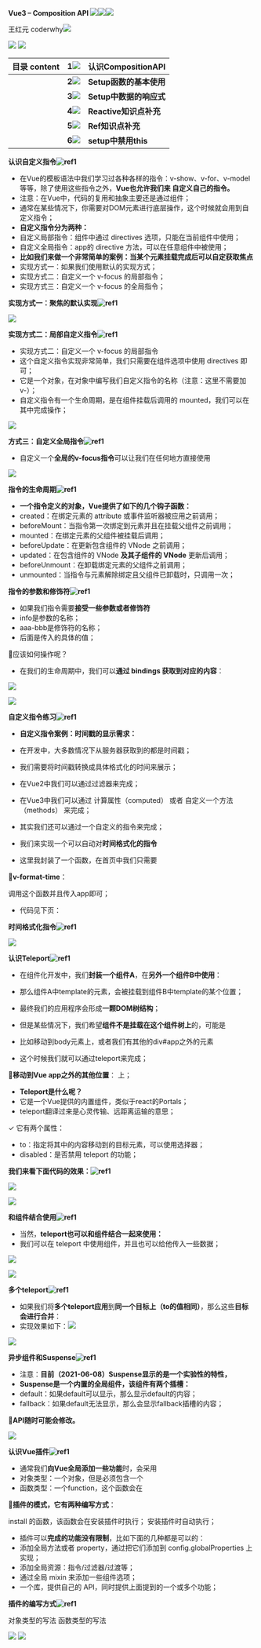 ﻿**Vue3 – Composition API ![](./image/Aspose.Words.83648d48-10aa-40b0-a847-f4397e19af2c.001.png)![](./image/Aspose.Words.83648d48-10aa-40b0-a847-f4397e19af2c.002.png)![](./image/Aspose.Words.83648d48-10aa-40b0-a847-f4397e19af2c.003.png)**

王红元 coderwhy![](./image/Aspose.Words.83648d48-10aa-40b0-a847-f4397e19af2c.004.png)

![](./image/Aspose.Words.83648d48-10aa-40b0-a847-f4397e19af2c.005.png) ![](./image/Aspose.Words.83648d48-10aa-40b0-a847-f4397e19af2c.006.png)

|**目录 content**|**1![](./image/Aspose.Words.83648d48-10aa-40b0-a847-f4397e19af2c.007.png)**|**认识CompositionAPI**|
| :- | - | - |
||**2![](./image/Aspose.Words.83648d48-10aa-40b0-a847-f4397e19af2c.008.png)**|**Setup函数的基本使用**|
||**3![](./image/Aspose.Words.83648d48-10aa-40b0-a847-f4397e19af2c.009.png)**|**Setup中数据的响应式**|
||**4![](./image/Aspose.Words.83648d48-10aa-40b0-a847-f4397e19af2c.010.png)**|**Reactive知识点补充**|
||**5![](./image/Aspose.Words.83648d48-10aa-40b0-a847-f4397e19af2c.011.png)**|**Ref知识点补充**|
||**6![](./image/Aspose.Words.83648d48-10aa-40b0-a847-f4397e19af2c.012.png)**|**setup中禁用this**|

**认识自定义指令![ref1]**

- 在Vue的模板语法中我们学习过各种各样的指令：v-show、v-for、v-model等等，除了使用这些指令之外，**Vue也允许我们来 自定义自己的指令。**
- 注意：在Vue中，代码的复用和抽象主要还是通过组件；
- 通常在某些情况下，你需要对DOM元素进行底层操作，这个时候就会用到自定义指令；
- **自定义指令分为两种：**
- 自定义局部指令：组件中通过 directives 选项，只能在当前组件中使用；
- 自定义全局指令：app的 directive 方法，可以在任意组件中被使用；
- **比如我们来做一个非常简单的案例：当某个元素挂载完成后可以自定获取焦点**
- 实现方式一：如果我们使用默认的实现方式；
- 实现方式二：自定义一个 v-focus 的局部指令；
- 实现方式三：自定义一个 v-focus 的全局指令；

**实现方式一：聚焦的默认实现![ref1]**

![](./image/Aspose.Words.83648d48-10aa-40b0-a847-f4397e19af2c.014.jpeg)

**实现方式二：局部自定义指令![ref1]**

- 实现方式二：自定义一个 v-focus 的局部指令
- 这个自定义指令实现非常简单，我们只需要在组件选项中使用 directives 即可；
- 它是一个对象，在对象中编写我们自定义指令的名称（注意：这里不需要加v-）；
- 自定义指令有一个生命周期，是在组件挂载后调用的 mounted，我们可以在其中完成操作；

![](./image/Aspose.Words.83648d48-10aa-40b0-a847-f4397e19af2c.015.png)

**方式三：自定义全局指令![ref1]**

- 自定义一个**全局的v-focus指令**可以让我们在任何地方直接使用

![](./image/Aspose.Words.83648d48-10aa-40b0-a847-f4397e19af2c.016.png)

**指令的生命周期![ref1]**

- **一个指令定义的对象，Vue提供了如下的几个钩子函数：**
- created：在绑定元素的 attribute 或事件监听器被应用之前调用；
- beforeMount：当指令第一次绑定到元素并且在挂载父组件之前调用；
- mounted：在绑定元素的父组件被挂载后调用；
- beforeUpdate：在更新包含组件的 VNode 之前调用；
- updated：在包含组件的 VNode **及其子组件的 VNode** 更新后调用；
- beforeUnmount：在卸载绑定元素的父组件之前调用；
- unmounted：当指令与元素解除绑定且父组件已卸载时，只调用一次；

**指令的参数和修饰符![ref1]**

- 如果我们指令需要**接受一些参数或者修饰符**
- info是参数的名称；
- aaa-bbb是修饰符的名称；
- 后面是传入的具体的值；

应该如何操作呢？

- 在我们的生命周期中，我们可以**通过 bindings 获取到对应的内容**：

![](./image/Aspose.Words.83648d48-10aa-40b0-a847-f4397e19af2c.017.png)

![](./image/Aspose.Words.83648d48-10aa-40b0-a847-f4397e19af2c.018.png)

**自定义指令练习![ref1]**

- **自定义指令案例：时间戳的显示需求：**
- 在开发中，大多数情况下从服务器获取到的都是时间戳；
- 我们需要将时间戳转换成具体格式化的时间来展示；
- 在Vue2中我们可以通过过滤器来完成；
- 在Vue3中我们可以通过 计算属性（computed） 或者 自定义一个方法（methods） 来完成；
- 其实我们还可以通过一个自定义的指令来完成；

- 我们来实现一个可以自动对**时间格式化的指令**
- 这里我封装了一个函数，在首页中我们只需要

**v-format-time**：

调用这个函数并且传入app即可；

- 代码见下页：

**时间格式化指令![ref1]**

![](./image/Aspose.Words.83648d48-10aa-40b0-a847-f4397e19af2c.019.jpeg)

**认识Teleport![ref1]**

- 在组件化开发中，我们**封装一个组件A**，在**另外一个组件B中使用**：
- 那么组件A中template的元素，会被挂载到组件B中template的某个位置；
- 最终我们的应用程序会形成**一颗DOM树结构**；

- 但是某些情况下，我们希望**组件不是挂载在这个组件树上**的，可能是
- 比如移动到body元素上，或者我们有其他的div#app之外的元素
- 这个时候我们就可以通过teleport来完成；

**移动到Vue app之外的其他位置**： 上；

- **Teleport是什么呢？**
- 它是一个Vue提供的内置组件，类似于react的Portals；
- teleport翻译过来是心灵传输、远距离运输的意思；

✓ 它有两个属性：

- to：指定将其中的内容移动到的目标元素，可以使用选择器；
- disabled：是否禁用 teleport 的功能；

**我们来看下面代码的效果：![ref1]**

![](./image/Aspose.Words.83648d48-10aa-40b0-a847-f4397e19af2c.020.png)

![](./image/Aspose.Words.83648d48-10aa-40b0-a847-f4397e19af2c.021.png)

**和组件结合使用![ref1]**

- 当然，**teleport也可以和组件结合一起来使用：**
- 我们可以在 teleport 中使用组件，并且也可以给他传入一些数据；

![](./image/Aspose.Words.83648d48-10aa-40b0-a847-f4397e19af2c.022.png)

![](./image/Aspose.Words.83648d48-10aa-40b0-a847-f4397e19af2c.023.png)

**多个teleport![ref1]**

- 如果我们将**多个teleport应用**到**同一个目标上（to的值相同）**，那么这些**目标会进行合并**：
- 实现效果如下：![](./image/Aspose.Words.83648d48-10aa-40b0-a847-f4397e19af2c.024.png)

![](./image/Aspose.Words.83648d48-10aa-40b0-a847-f4397e19af2c.025.png)

**异步组件和Suspense![ref1]**

- 注意：**目前（2021-06-08）Suspense显示的是一个实验性的特性，**
- **Suspense是一个内置的全局组件，该组件有两个插槽：**
- default：如果default可以显示，那么显示default的内容；
- fallback：如果default无法显示，那么会显示fallback插槽的内容；

**API随时可能会修改。**

![](./image/Aspose.Words.83648d48-10aa-40b0-a847-f4397e19af2c.026.png)

**认识Vue插件![ref1]**

- 通常我们**向Vue全局添加一些功能**时，会采用
- 对象类型：一个对象，但是必须包含一个
- 函数类型：一个function，这个函数会在

**插件的模式，它有两种编写方式**：

install 的函数，该函数会在安装插件时执行； 安装插件时自动执行；

- 插件可以**完成的功能没有限制**，比如下面的几种都是可以的：
- 添加全局方法或者 property，通过把它们添加到 config.globalProperties 上实现；
- 添加全局资源：指令/过滤器/过渡等；
- 通过全局 mixin 来添加一些组件选项；
- 一个库，提供自己的 API，同时提供上面提到的一个或多个功能；

**插件的编写方式![ref1]**

对象类型的写法 函数类型的写法

![](./image/Aspose.Words.83648d48-10aa-40b0-a847-f4397e19af2c.027.png) ![](./image/Aspose.Words.83648d48-10aa-40b0-a847-f4397e19af2c.028.png)

[ref1]: ./image/Aspose.Words.83648d48-10aa-40b0-a847-f4397e19af2c.013.png
